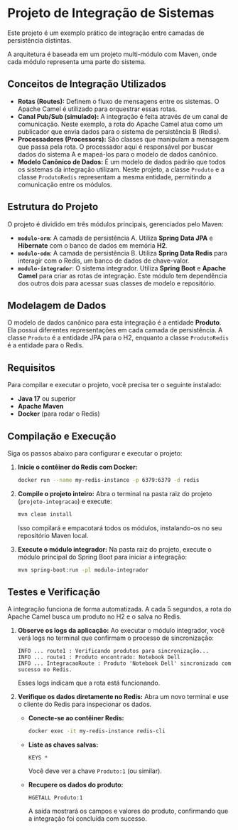# Projeto de Integração de Sistemas

Este projeto é um exemplo prático de integração entre camadas de persistência distintas.

A arquitetura é baseada em um projeto multi-módulo com Maven, onde cada módulo representa uma parte do sistema.

## Conceitos de Integração Utilizados

* **Rotas (Routes):** Definem o fluxo de mensagens entre os sistemas. O Apache Camel é utilizado para orquestrar essas rotas.
* **Canal Pub/Sub (simulado):** A integração é feita através de um canal de comunicação. Neste exemplo, a rota do Apache Camel atua como um publicador que envia dados para o sistema de persistência B (Redis).
* **Processadores (Processors):** São classes que manipulam a mensagem que passa pela rota. O processador aqui é responsável por buscar dados do sistema A e mapeá-los para o modelo de dados canônico.
* **Modelo Canônico de Dados:** É um modelo de dados padrão que todos os sistemas da integração utilizam. Neste projeto, a classe `Produto` e a classe `ProdutoRedis` representam a mesma entidade, permitindo a comunicação entre os módulos.

## Estrutura do Projeto

O projeto é dividido em três módulos principais, gerenciados pelo Maven:

* **`modulo-orm`**: A camada de persistência A. Utiliza **Spring Data JPA** e **Hibernate** com o banco de dados em memória **H2**.
* **`modulo-odm`**: A camada de persistência B. Utiliza **Spring Data Redis** para interagir com o Redis, um banco de dados de chave-valor.
* **`modulo-integrador`**: O sistema integrador. Utiliza **Spring Boot** e **Apache Camel** para criar as rotas de integração. Este módulo tem dependência dos outros dois para acessar suas classes de modelo e repositório.

## Modelagem de Dados

O modelo de dados canônico para esta integração é a entidade **Produto**. Ela possui diferentes representações em cada camada de persistência. A classe `Produto` é a entidade JPA para o H2, enquanto a classe `ProdutoRedis` é a entidade para o Redis.

## Requisitos

Para compilar e executar o projeto, você precisa ter o seguinte instalado:
* **Java 17** ou superior
* **Apache Maven**
* **Docker** (para rodar o Redis)

## Compilação e Execução

Siga os passos abaixo para configurar e executar o projeto:

1.  **Inicie o contêiner do Redis com Docker:**
    ```bash
    docker run --name my-redis-instance -p 6379:6379 -d redis
    ```

2.  **Compile o projeto inteiro:**
    Abra o terminal na pasta raiz do projeto (`projeto-integracao`) e execute:
    ```bash
    mvn clean install
    ```
    Isso compilará e empacotará todos os módulos, instalando-os no seu repositório Maven local.

3.  **Execute o módulo integrador:**
    Na pasta raiz do projeto, execute o módulo principal do Spring Boot para iniciar a integração:
    ```bash
    mvn spring-boot:run -pl modulo-integrador
    ```

## Testes e Verificação

A integração funciona de forma automatizada. A cada 5 segundos, a rota do Apache Camel busca um produto no H2 e o salva no Redis.

1.  **Observe os logs da aplicação:**
    Ao executar o módulo integrador, você verá logs no terminal que confirmam o processo de sincronização:
    ```
    INFO ... route1 : Verificando produtos para sincronização...
    INFO ... route1 : Produto encontrado: Notebook Dell
    INFO ... IntegracaoRoute : Produto 'Notebook Dell' sincronizado com sucesso no Redis.
    ```
    Esses logs indicam que a rota está funcionando.

2.  **Verifique os dados diretamente no Redis:**
    Abra um novo terminal e use o cliente do Redis para inspecionar os dados.

    * **Conecte-se ao contêiner Redis:**
        ```bash
        docker exec -it my-redis-instance redis-cli
        ```

    * **Liste as chaves salvas:**
        ```
        KEYS *
        ```
        Você deve ver a chave `Produto:1` (ou similar).

    * **Recupere os dados do produto:**
        ```
        HGETALL Produto:1
        ```
        A saída mostrará os campos e valores do produto, confirmando que a integração foi concluída com sucesso.
